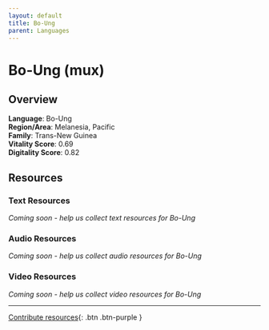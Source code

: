 ```yaml
---
layout: default
title: Bo-Ung
parent: Languages
---
```


# Bo-Ung (mux)

## Overview

**Language**: Bo-Ung  
**Region/Area**: Melanesia, Pacific  
**Family**: Trans-New Guinea  
**Vitality Score**: 0.69  
**Digitality Score**: 0.82  

## Resources

### Text Resources
*Coming soon - help us collect text resources for Bo-Ung*

### Audio Resources
*Coming soon - help us collect audio resources for Bo-Ung*

### Video Resources
*Coming soon - help us collect video resources for Bo-Ung*

---

[Contribute resources](https://fairtrain.github.io/){: .btn .btn-purple }
